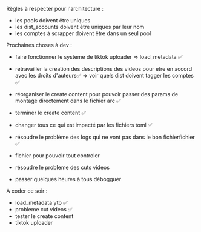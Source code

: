 Règles à respecter pour l'architecture :
- les pools doivent être uniques
- les dist_accounts doivent être uniques par leur nom
- les comptes à scrapper doivent être dans un seul pool

Prochaines choses à dev :

- faire fonctionner le systeme de tiktok uploader
=> load_metadata ✅

- retravailler la creation des descriptions des videos pour etre en accord avec les droits d'auteurs✅
=> voir quels dist doivent tagger les comptes ✅

- réorganiser le create content pour pouvoir passer des params de montage directement dans le fichier arc ✅
- terminer le create content ✅

- changer tous ce qui est impacté par les fichiers toml ✅

- résoudre le problème des logs qui ne vont pas dans le bon fichierfichier ✅

- fichier pour pouvoir tout controler

- résoudre le probleme des cuts videos

- passer quelques heures à tous débogguer




A coder ce soir : 
- load_metadata ytb ✅
- probleme cut videos ✅
- tester le create content
- tiktok uploader
